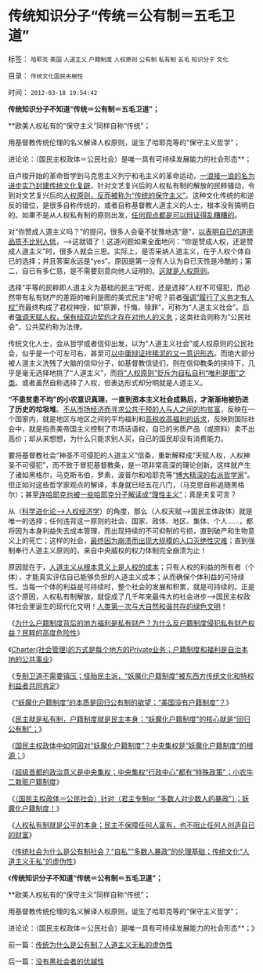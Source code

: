 # 传统知识分子“传统＝公有制＝五毛卫道”

标签： `哈耶克` `美国` `人道主义` `户籍制度` `人权原则` `公有制` `私有制` `五毛` `知识分子` `文化` 

目录： `传统文化国民劣根性`

时间： `2012-03-18 19:54:42`

**传统知识分子不知道“传统＝公有制＝五毛卫道”；**

**欧美人权私有的“保守主义”同样自称“传统”；

用基督教传统伦理的名义解译人权原则，诞生了哈耶克等的“保守主义哲学”；

进论论：（国民主权政体＝公民社会）是唯一具有可持续发展能力的社会形态**；

自卢梭开始的革命哲学到马克思主义列宁和毛主义的革命运动，[一浪接一浪的名为进步实乃封建传统文化复辟](../../../2011/2/3/马克思早就向（短缺原理＋边际原理）彻底投降了.md)，针对文艺复兴后的人权私有制的解放的民粹骚动，令到对文艺复兴后的[人权原则，反而被称为“传统的保守主义”](../../../2011/5/6/里根的保守主义和格兰特总统.md)。这种文化传统的和逆反的错位，是很多自称传统的，或者自称基督教人道主义的人士，根本没有搞明白的。如果不是从人权私有制的原则出发，[任何观点都是可以辩证得乱糟糟的](../../../2011/1/28/缺乏逻辑能力可能是脑残综合症的典型症状.md)。

对“你赞成人道主义吗？”的提问，很多人会毫不犹豫地选“是”，[以表明自已的道德品质不比别人低](../../../2011/7/5/工团主义是工业社会崩溃的环节及工会；.md)，——>这就错了！这道问题如果全面地问：“你是赞成人权，还是赞成人道主义”时，很多人就会三思。实际上，是否采纳人道主义，在于人权个体自已的选择；并且答案永远是“yes”。原因是第一没有人认为自已天性是冷酷的；第二，自已有多仁慈，是不需要刻意向他人证明的。[这就是人权原则](../../../2009/11/12/别人的人权也是人权.md)。

选择“平等的民粹即人道主义为基础的民主”好呢，还是选择“人权不可侵犯，而必然带有私有财产的差距的唯利是图的美式民主”好呢？前者[强调”履行了义务才有人权”](../../../2010/5/15/“权力－权利－义务”模型即奴隶制.md)而最终构成了君权神授，如“原罪，忏悔，赎罪”，可称为“人道主义社会”。后者[强调天赋人权，保有经双边契约才存在对他人的义务](../../../2009/11/5/没有天生的原罪，没有天生的原债.md)；这类社会则称为“公民社会”，公共契约称为法律。

传统文化人士，会从哲学或者信仰出发，以为“人道主义社会”或人权原则的公民社会，似乎是一个可左可右，甚至可[以中庸辩证拌稀泥的又一意识形态](../../../2009/9/23/战场上没有大声疾呼的中间派.md)。而绝大部分被人道主义洗残了大脑的信仰分子，如基督教信徒们，则在信仰教条的挟持下，几乎是毫无选择地挑了“人道主义”，而[将“人权原则”贬斥为自私自利“唯利是图”之类](../../../2011/2/23/哲学制造沟通障碍，哲学制造冲突.md)。或者虽然自称选择了人权，但表达形式却分明就是人道主义。

**“不患贫患不均”的小农意识真理，一直到资本主义社会成熟后，才渐渐地被扔进了历史的垃圾堆**。[不从市场经济而寻求公共干预的人与人之间的均贫富](../../../2010/9/21/“民主斗士”大部分是民粹斗士.md)，反映在一个国家内，就是地区与地区之间的平均福利和[高税收高福利的诉求](../../../2009/11/15/民主“主义”乌托邦和北欧社会主义.md)，反映到国际社会中，就是指责美帝国主义控制了市场话语权，自已的劣质产品（或原料）卖不出高价；却从来想想，为什么只能求别人买，自已的国民却没有消费能力。

要将基督教社会“神圣不可侵犯的人道主义”信条，重新解释成“天赋人权，人权神圣不可侵犯”，而不致于冒犯基督教条，是一项非常高深的理论创新。这样就产生了诸如黑格尔，马克斯韦伯，罗素，波普尔和哈耶克等“[博大精深的右派哲学家](../../../2010/10/18/世界上没有“右派”的哲学家.md)”。但正如对这些哲学家观点的解译，本身就已经五花八门，（马克思自称追随黑格尔）；甚至[连哈耶克也被一些哈耶克分子解读成“理性主义”](../../../2011/2/27/新理论推广和奥地利学派的失败.md)；真是夫复可言？

从（[科学进化论——>人权经济学](../../../2010/2/2/炮轰进化论.md)）的角度，那么（人权天赋——>国民主体政体）就是唯一的选择；任何违背这一原则的社会、国家、政体、地区、集体、个人……，都将因为本身利益失去成本管理，而出现持续的不可抑制的亏损，直到破产和生物意义上的死亡；这样的社会，[最终因为崩溃而出现大规模的人口灭绝性灾难](../../../2010/8/15/罗马帝国低人权隐患终致人口大绝灭.md)；直到强制奉行人道主义原则的，来自中央威权的权力体制完全崩溃为止！

原因就在于，[人道主义从根本意义上是人权的成本](../../../2011/1/26/人权不是人道，人道透支人权.md)；只有人权的利益的所有者（个体），才能真实评估自已能够负担的人道主义成本；从而确保个体利益的可持续性。当每一个体的利益是可持续时，整个社会的发展和积累，就是可持续的。正是这个原因，人权私有制解放，就促成了几千年来最伟大的社会进步——>国民主权政体社会里诞生的现代化文明！[人类第一次与大自然和谐共存的绿色文明](../../../2009/9/16/绿色的社会发展就是私有制让老百姓富起来！.md)！

《[为什么户籍制度背后的地方福利是私有财产？为什么反户籍制度侵犯私有财产权益？民粹的高度危险性](../../../2012/3/4/为什么户籍制度背后的地方福利是私有财产PrivateRight？.md)》

《[Charter(社会管理)的方式是每个地方的Private业务；户籍制度和福利是自治本地的公共事业](../../../2012/3/8/户籍制度和福利是自治本地的公共事业.md)》

《[专制卫道不需要镇压；怪胎民主派，“妖魔化户籍制度”被东西方传统文化和特权利益者共同肯定](../../../2012/3/13/“妖魔化户籍制度”的愚民“民主”.md)》

《[“妖魔化户籍制度”的本质是回归公有制的欲望；“美国没有户籍制度”？](../../../2012/3/13/“妖魔化户籍制度”是回归公有制的欲望.md)》

《[民主就是私有制，户籍制度就是民主本身；“妖魔化户籍制度”的核心就是“回归公有制”；](../../../2012/3/13/民主就是私有制，户籍制度就是民主本身.md)》

《[国民主权政体中如何因对“妖魔化户籍制度”？中央集权是“妖魔化户籍制度”的根源；](../../../2012/3/13/为什么出现妖魔化户籍制度的民粹运动？.md)》

《[超级首都的政治意义是中央集权；中央集权“行政中心”都有“特殊政策”；小农牛二栽赃户籍制度](../../../2012/3/17/超级首都的政治意义是中央集权.md)》

《[（国民主权政体＝公民社会）针对（君主专制or “多数人对少数人的暴政”）；妖魔化户籍制度！](../../../2012/3/17/户籍制度不是太严了，而是几乎给取缔了.md)》

《[人权私有制就是公平的本身；民主不保障任何人富有，也不阻止任何人创造自已的财富](../../../2012/3/18/乌有之乡是典型的黑社会.md)》

《[传统社会为什么是公有制社会？“自私”“多数人暴政”的伦理基础；传统文化“人道主义无私”的虚伪性](../../../2012/3/18/传统为什么是公有制？人道主义无私的虚伪性.md)》

《**传统知识分子不知道“传统＝公有制＝五毛卫道”；**

**欧美人权私有的“保守主义”同样自称“传统”；

用基督教传统伦理的名义解译人权原则，诞生了哈耶克等的“保守主义哲学”；

进论论：（国民主权政体＝公民社会）是唯一具有可持续发展能力的社会形态**；》



前一篇：[传统为什么是公有制？人道主义无私的虚伪性](../../../2012/3/18/传统为什么是公有制？人道主义无私的虚伪性.md)

后一篇：[没有黑社会者的优越性](../../../2012/3/19/没有黑社会者的优越性.md)